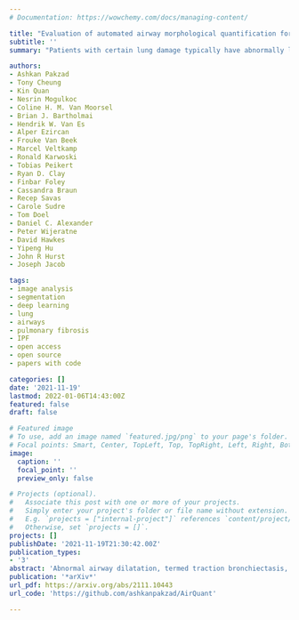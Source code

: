 ```yaml
---
# Documentation: https://wowchemy.com/docs/managing-content/

title: "Evaluation of automated airway morphological quantification for assessing fibrosing lung disease"
subtitle: ''
summary: "Patients with certain lung damage typically have abnormally larger airways. This difference in airway size between patients and healthy individuals can be seen with 3D xrays, known as a CT scan. We present a new software program called AirQuant to measure all airways of a patient's CT scan. We compare measurements between 14 healthy individuals and 14 diseased patients. We found that airway disease was worse in the lower lungs and furthermore their airways were also more twisted. Measurements used by AirQuant, has potential as new markers in imaging to help us understand how bad a patient's disease is."

authors:
- Ashkan Pakzad
- Tony Cheung
- Kin Quan
- Nesrin Mogulkoc
- Coline H. M. Van Moorsel
- Brian J. Bartholmai
- Hendrik W. Van Es
- Alper Ezircan
- Frouke Van Beek
- Marcel Veltkamp
- Ronald Karwoski
- Tobias Peikert
- Ryan D. Clay
- Finbar Foley
- Cassandra Braun
- Recep Savas
- Carole Sudre
- Tom Doel
- Daniel C. Alexander
- Peter Wijeratne
- David Hawkes
- Yipeng Hu
- John R Hurst
- Joseph Jacob

tags:
- image analysis
- segmentation
- deep learning
- lung
- airways
- pulmonary fibrosis
- IPF
- open access
- open source
- papers with code

categories: []
date: '2021-11-19'
lastmod: 2022-01-06T14:43:00Z
featured: false
draft: false

# Featured image
# To use, add an image named `featured.jpg/png` to your page's folder.
# Focal points: Smart, Center, TopLeft, Top, TopRight, Left, Right, BottomLeft, Bottom, BottomRight.
image:
  caption: ''
  focal_point: ''
  preview_only: false

# Projects (optional).
#   Associate this post with one or more of your projects.
#   Simply enter your project's folder or file name without extension.
#   E.g. `projects = ["internal-project"]` references `content/project/deep-learning/index.md`.
#   Otherwise, set `projects = []`.
projects: []
publishDate: '2021-11-19T21:30:42.00Z'
publication_types:
- '3'
abstract: 'Abnormal airway dilatation, termed traction bronchiectasis, is a typical feature of idiopathic pulmonary fibrosis (IPF). Volumetric computed tomography (CT) imaging captures the loss of normal airway tapering in IPF. We postulated that automated quantification of airway abnormalities could provide estimates of IPF disease extent and severity. We propose AirQuant, an automated computational pipeline that systematically parcellates the airway tree into its lobes and generational branches from a deep learning based airway segmentation, deriving airway structural measures from chest CT. Importantly, AirQuant prevents the occurrence of spurious airway branches by thick wave propagation and removes loops in the airway-tree by graph search, overcoming limitations of existing airway skeletonisation algorithms. Tapering between airway segments (intertapering) and airway tortuosity computed by AirQuant were compared between 14 healthy participants and 14 IPF patients. Airway intertapering was significantly reduced in IPF patients, and airway tortuosity was significantly increased when compared to healthy controls. Differences were most marked in the lower lobes, conforming to the typical distribution of IPF-related damage. AirQuant is an open-source pipeline that avoids limitations of existing airway quantification algorithms and has clinical interpretability. Automated airway measurements may have potential as novel imaging biomarkers of IPF severity and disease extent.'
publication: '*arXiv*'
url_pdf: https://arxiv.org/abs/2111.10443
url_code: 'https://github.com/ashkanpakzad/AirQuant'

---
```

